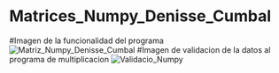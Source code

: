 
# Matrices_Numpy_Denisse_Cumbal
#Imagen de la funcionalidad del programa
![Matriz_Numpy_Denisse_Cumbal](https://user-images.githubusercontent.com/65981417/121820123-9d1b5500-cc56-11eb-8a13-3784e8a3ef4a.png)
#Imagen de validacion de la datos al programa de multiplicacion
![Validacio_Numpy](https://user-images.githubusercontent.com/65981417/121820156-d227a780-cc56-11eb-933e-42af73e0cca4.png)
